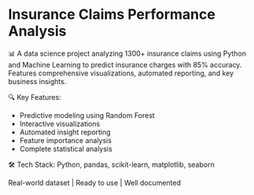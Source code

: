 # Insurance Claims Performance Analysis 

📊 A data science project analyzing 1300+ insurance claims using Python and Machine Learning to predict insurance charges with 85% accuracy. Features comprehensive visualizations, automated reporting, and key business insights.

🔍 Key Features:
- Predictive modeling using Random Forest
- Interactive visualizations
- Automated insight reporting
- Feature importance analysis
- Complete statistical analysis

🛠️ Tech Stack: Python, pandas, scikit-learn, matplotlib, seaborn

Real-world dataset | Ready to use | Well documented
